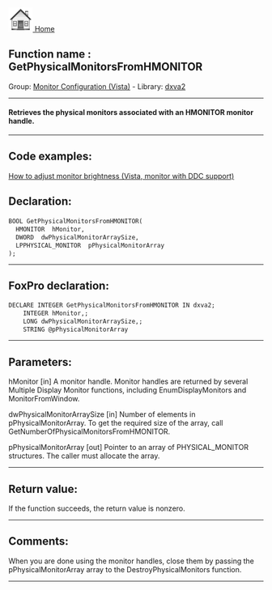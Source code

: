 [<img src="../../images/home.png"> Home ](https://github.com/VFPX/Win32API)  

## Function name : GetPhysicalMonitorsFromHMONITOR
Group: [Monitor Configuration (Vista)](../../functions_group.md#Monitor_Configuration_(Vista))  -  Library: [dxva2](../../Libraries.md#dxva2)  
***  


#### Retrieves the physical monitors associated with an HMONITOR monitor handle.
***  


## Code examples:
[How to adjust monitor brightness (Vista, monitor with DDC support)](../../samples/sample_543.md)  

## Declaration:
```foxpro  
BOOL GetPhysicalMonitorsFromHMONITOR(
  HMONITOR  hMonitor,
  DWORD  dwPhysicalMonitorArraySize,
  LPPHYSICAL_MONITOR  pPhysicalMonitorArray
);  
```  
***  


## FoxPro declaration:
```foxpro  
DECLARE INTEGER GetPhysicalMonitorsFromHMONITOR IN dxva2;
	INTEGER hMonitor,;
	LONG dwPhysicalMonitorArraySize,;
	STRING @pPhysicalMonitorArray  
```  
***  


## Parameters:
hMonitor
[in]  A monitor handle. Monitor handles are returned by several Multiple Display Monitor functions, including EnumDisplayMonitors and MonitorFromWindow.

dwPhysicalMonitorArraySize
[in]  Number of elements in pPhysicalMonitorArray. To get the required size of the array, call GetNumberOfPhysicalMonitorsFromHMONITOR.

pPhysicalMonitorArray
[out]  Pointer to an array of PHYSICAL_MONITOR structures. The caller must allocate the array.
  
***  


## Return value:
If the function succeeds, the return value is nonzero.  
***  


## Comments:
When you are done using the monitor handles, close them by passing the pPhysicalMonitorArray array to the DestroyPhysicalMonitors function.  
  
***  

